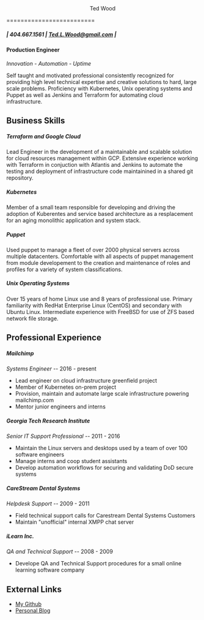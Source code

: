 <center>Ted Wood</center>

=========================

##### | 404.667.1561 | Ted.L.Wood@gmail.com |

#### Production Engineer

*Innovation - Automation - Uptime*

Self taught and motivated professional consistently recognized for providing
high level technical expertise and creative solutions to hard, large scale
problems. Proficiency with Kubernetes, Unix operating systems and Puppet as
well as Jenkins and Terraform for automating cloud infrastructure.

Business Skills
---------------------------------------

##### Terraform and Google Cloud

Lead Engineer in the development of a maintainable and scalable solution for
cloud resources management within GCP. Extensive experience working with Terraform
in conjuction with Atlantis and Jenkins to automate the testing and deployment of
infrastructure code maintainined in a shared git repository.

##### Kubernetes

Member of a small team responsible for developing and driving the adoption of
Kuberentes and service based architecture as a resplacement for an aging
monolithic application and system stack.

##### Puppet

Used puppet to manage a fleet of over 2000 physical servers across multiple
datacenters. Comfortable with all aspects of puppet management from module developement
to the creation and maintenance of roles and profiles for a variety of system
classifications.

##### Unix Operating Systems

Over 15 years of home Linux use and 8 years of professional use. Primary familiarity
with RedHat Enterprise Linux (CentOS) and secondary with Ubuntu Linux. Intermediate
experience with FreeBSD for use of ZFS based network file storage.

Professional Experience
-----------------------

##### Mailchimp
*Systems Engineer* -- 2016 - present

 * Lead engineer on cloud infrastructure greenfield project
 * Member of Kubernetes on-prem project
 * Provision, maintain and automate large scale infrastructure powering mailchimp.com
 * Mentor junior engineers and interns

##### Georgia Tech Research Institute
*Senior IT Support Professional* -- 2011 - 2016

 * Maintain the Linux servers and desktops used by a team of over 100 software engineers
 * Manage interns and coop student assistants
 * Develop automation workflows for securing and validating DoD secure systems

##### CareStream Dental Systems
*Helpdesk Support* -- 2009 - 2011

 * Field technical support calls for Carestream Dental Systems Customers
 * Maintain "unofficial" internal XMPP chat server

##### iLearn Inc.
*QA and Technical Support* -- 2008 - 2009

 * Develope QA and Technical Support procedures for a small online learning software company

External Links
--------------

* [My Github](https://github.com/k4k)
* [Personal Blog](http://platfrastructure.life)

